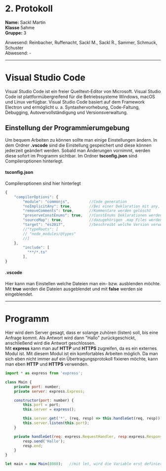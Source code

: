 # 2. Protokoll  
**Name:** Sackl Martin  
**Klasse** 5ahme  
**Gruppe:** 3  

Anwesend: Reinbacher, Ruffenacht, Sackl M., Sackl R., Sammer, Schmuck, Schuster   
Abwesend: -  
*******************************************************************************************************************************************  
# Visual Studio Code  
Visual Studio Code ist ein freier Quelltext-Editor von Microsoft. Visual Studio Code ist plattformübergreifend für die Betriebssysteme Windows, macOS und Linux verfügbar. Visual Studio Code basiert auf dem Framework Electron und ermöglicht u. a. Syntaxhervorhebung, Code-Faltung, Debugging, Autovervollständigung und Versionsverwaltung.  

## Einstellung der Programmierumgebung  
Um bequem Arbeiten zu können sollte man einige Einstellungen ändern. In dem Ordner **.vscode** sind die Einstellung gespeichert und diese können jederzeit geändert werden. Sobald man Änderungen vornimmt, werden diese sofort im Programm sichtbar. Im Ordner **tsconfig.json** sind Compileroptionen hinterlegt.  

####  tsconfig.json  
Compileroptionen sind hier hinterlegt  
```javascript  
{  
    "compilerOptions": {    
        "module": "commonjs",         //Code generation  
        "noImplicitAny": true,        //Bei einer Deklaration mit any, erzeugt es einen Error  
        "removeComments": true,       //Kommentare werden gelöscht  
        "preserveConstEnums": true,   //ConstEnums Deklarationen werden nicht gelöscht  
        "sourceMap": true,            //dazugehörigen .map Files werden generiert  
        "target": "es2017",           //beschreibt welche Version verwendet wird  
        //"typeRoots": [  
        // "node_modules/@types"  
        //]  
    },  
        "include": [  
          "**/*.ts"  
        ],  
}   
```  

#### .vscode  
Hier kann man Einstellen welche Dateien man ein- bzw. ausblenden möchte. Mit **true** werden die Dateien ausgeblendet und mit **false** werden sie eingeblendet.  
******************************************************************************************  
# Programm  
Hier wird dem Server gesagt, dass er solange zuhören (listen) soll, bis eine Anfrage kommt. Als Antwort wird dann "Hallo" zurückgeschickt, anschließend wird die Antwort geschlossen.  
Mit **express** kann man auf **HTTP** und **HTTPS** zugreifen, da es ein externes Modul ist. Mit diesem Modul ist ein komfortables Arbeiten möglich. Da man sich eben nicht immer auf ein Übertragungsprotokoll fixieren möchte, kann man eben **HTTP** und **HTTPS** verwenden.  
```javascript  
import * as express from 'express';  

class Main {  
    private port: number;  
    private server: express.Express;  

    constructor(port: number) {  
        this.port = port;  
        this.server = express();  

        this.server.get('*', (req, resp) => this.handleGet(req, resp));  
        this.server.listen(this.port);  
    }  

    private handleGet(req: express.RequestHandler, resp:express.Response) {  
        resp.send('Hallo');  
        resp.end;  
    }  
}  

let main = new Main(8080);   //mit let, wird die Variable erst definiert, wenn man diese Zeile abarbeitet  
```  

